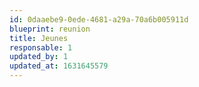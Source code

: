 ```yaml
---
id: 0daaebe9-0ede-4681-a29a-70a6b005911d
blueprint: reunion
title: Jeunes
responsable: 1
updated_by: 1
updated_at: 1631645579
---
```

